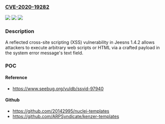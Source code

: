 ### [CVE-2020-19282](https://cve.mitre.org/cgi-bin/cvename.cgi?name=CVE-2020-19282)
![](https://img.shields.io/static/v1?label=Product&message=n%2Fa&color=blue)
![](https://img.shields.io/static/v1?label=Version&message=n%2Fa&color=blue)
![](https://img.shields.io/static/v1?label=Vulnerability&message=n%2Fa&color=brighgreen)

### Description

A reflected cross-site scripting (XSS) vulnerability in Jeesns 1.4.2 allows attackers to execute arbitrary web scripts or HTML via a crafted payload in the system error message's text field.

### POC

#### Reference
- https://www.seebug.org/vuldb/ssvid-97940

#### Github
- https://github.com/20142995/nuclei-templates
- https://github.com/ARPSyndicate/kenzer-templates

